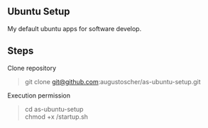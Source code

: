 ## Ubuntu Setup
My default ubuntu apps for software develop.

## Steps
Clone repository
> git clone git@github.com:augustoscher/as-ubuntu-setup.git

Execution permission
> cd as-ubuntu-setup  
> chmod +x /startup.sh  
